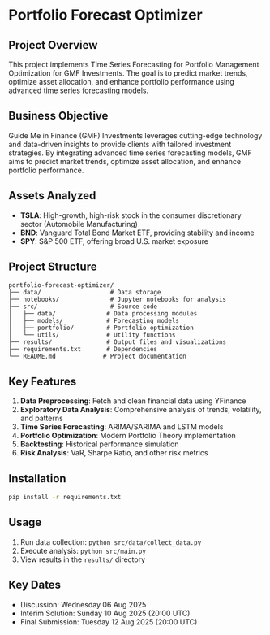 # Portfolio Forecast Optimizer

## Project Overview
This project implements Time Series Forecasting for Portfolio Management Optimization for GMF Investments. The goal is to predict market trends, optimize asset allocation, and enhance portfolio performance using advanced time series forecasting models.

## Business Objective
Guide Me in Finance (GMF) Investments leverages cutting-edge technology and data-driven insights to provide clients with tailored investment strategies. By integrating advanced time series forecasting models, GMF aims to predict market trends, optimize asset allocation, and enhance portfolio performance.

## Assets Analyzed
- **TSLA**: High-growth, high-risk stock in the consumer discretionary sector (Automobile Manufacturing)
- **BND**: Vanguard Total Bond Market ETF, providing stability and income
- **SPY**: S&P 500 ETF, offering broad U.S. market exposure

## Project Structure
```
portfolio-forecast-optimizer/
├── data/                   # Data storage
├── notebooks/              # Jupyter notebooks for analysis
├── src/                    # Source code
│   ├── data/              # Data processing modules
│   ├── models/            # Forecasting models
│   ├── portfolio/         # Portfolio optimization
│   └── utils/             # Utility functions
├── results/               # Output files and visualizations
├── requirements.txt       # Dependencies
└── README.md             # Project documentation
```

## Key Features
1. **Data Preprocessing**: Fetch and clean financial data using YFinance
2. **Exploratory Data Analysis**: Comprehensive analysis of trends, volatility, and patterns
3. **Time Series Forecasting**: ARIMA/SARIMA and LSTM models
4. **Portfolio Optimization**: Modern Portfolio Theory implementation
5. **Backtesting**: Historical performance simulation
6. **Risk Analysis**: VaR, Sharpe Ratio, and other risk metrics

## Installation
```bash
pip install -r requirements.txt
```

## Usage
1. Run data collection: `python src/data/collect_data.py`
2. Execute analysis: `python src/main.py`
3. View results in the `results/` directory

## Key Dates
- Discussion: Wednesday 06 Aug 2025
- Interim Solution: Sunday 10 Aug 2025 (20:00 UTC)
- Final Submission: Tuesday 12 Aug 2025 (20:00 UTC) 